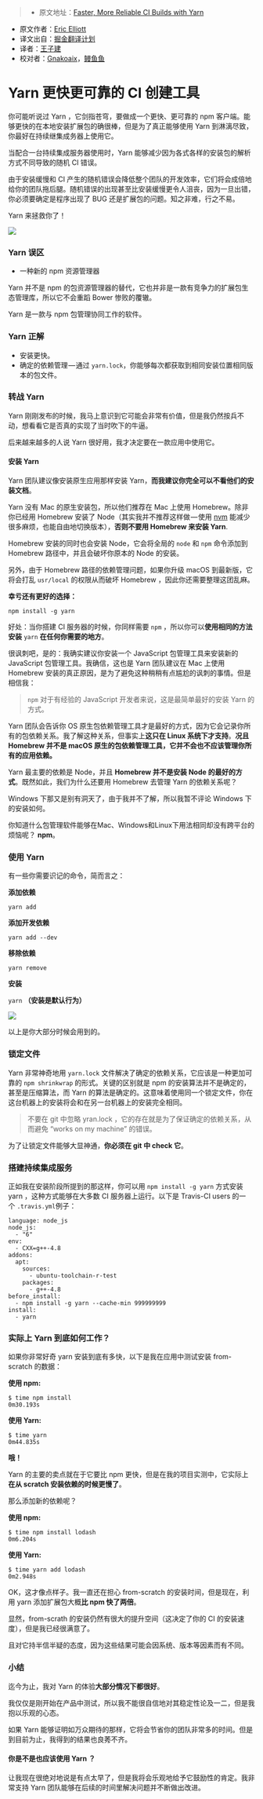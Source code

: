 > * 原文地址：[Faster, More Reliable CI Builds with Yarn](https://medium.com/javascript-scene/faster-more-reliable-ci-builds-with-yarn-7dbc0ef31580#.8jbyo2k64)
* 原文作者：[Eric Elliott](https://medium.com/@_ericelliott)
* 译文出自：[掘金翻译计划](https://github.com/xitu/gold-miner)
* 译者：[王子建](https://github.com/Romeo0906)
* 校对者：[Gnakoaix](https://github.com/xuxiaokang)，[鳗鱼鱼](https://github.com/cyseria)

# Yarn 更快更可靠的 CI 创建工具


你可能听说过 Yarn ，它剑指苍穹，要做成一个更快、更可靠的 npm 客户端。能够更快的在本地安装扩展包的确很棒，但是为了真正能够使用 Yarn 到淋漓尽致，你最好在持续继集成务器上使用它。

当配合一台持续集成服务器使用时，Yarn 能够减少因为各式各样的安装包的解析方式不同导致的随机 CI 错误。

由于安装缓慢和 CI 产生的随机错误会降低整个团队的开发效率，它们将会成倍地给你的团队拖后腿。随机错误的出现甚至比安装缓慢更令人沮丧，因为一旦出错，你必须要确定是程序出现了 BUG 还是扩展包的问题。知之非难，行之不易。

Yarn 来拯救你了！









![](https://cdn-images-1.medium.com/max/1600/1*m6zlwvyKm9BPeFQCKvGQEQ.png)





### Yarn 误区

*   一种新的 npm 资源管理器

Yarn 并不是 npm 的包资源管理器的替代，它也并非是一款有竞争力的扩展包生态管理库，所以它不会重蹈 Bower 惨败的覆辙。

Yarn 是一款与 npm 包管理协同工作的软件。

### Yarn 正解

*   安装更快。
*   确定的依赖管理 — 通过 `yarn.lock`，你能够每次都获取到相同安装位置相同版本的包文件。

### 转战 Yarn

Yarn 刚刚发布的时候，我马上意识到它可能会非常有价值，但是我仍然按兵不动，想看看它是否真的实现了当时吹下的牛逼。

后来越来越多的人说 Yarn 很好用，我才决定要在一款应用中使用它。

#### 安装 Yarn

Yarn 团队建议像安装原生应用那样安装 Yarn，**而我建议你完全可以不看他们的安装文档**。

Yarn 没有 Mac 的原生安装包，所以他们推荐在 Mac 上使用 Homebrew。除非你已经用 Homebrew 安装了 Node（其实我并不推荐这样做 — 使用 [nvm](https://github.com/creationix/nvm) 能减少很多麻烦，也能自由地切换版本），**否则不要用 Homebrew 来安装 Yarn**.

Homebrew 安装的同时也会安装 Node，它会将全局的 `node` 和 `npm` 命令添加到 Homebrew 路径中，并且会破坏你原本的 Node 的安装。

另外，由于 Homebrew 路径的依赖管理问题，如果你升级 macOS 到最新版，它将会打乱 `usr/local` 的权限从而破坏 Homebrew ，因此你还需要整理这团乱麻。

**幸亏还有更好的选择：**

    npm install -g yarn

好处：当你搭建 CI 服务器的时候，你同样需要 `npm` ，所以你可以**使用相同的方法安装** `yarn` **在任何你需要的地方**。

很讽刺吧，是的：我确实建议你安装一个 JavaScript 包管理工具来安装新的 JavaScript 包管理工具。我确信，这也是 Yarn 团队建议在 Mac 上使用 Homebrew 安装的真正原因，是为了避免这种稍稍有点尴尬的讽刺的事情。但是相信我：

> `npm` 对于有经验的 JavaScript 开发者来说，这是最简单最好的安装 Yarn 的方式。

Yarn 团队会告诉你 OS 原生包依赖管理工具才是最好的方式，因为它会记录你所有的包依赖关系。我了解这种关系，但事实上**这只在 Linux 系统下才支持**。**况且 Homebrew 并不是 macOS 原生的包依赖管理工具，它并不会也不应该管理你所有的应用依赖。**

Yarn 最主要的依赖是 Node，并且 **Homebrew 并不是安装 Node 的最好的方式**。既然如此，我们为什么还要用 Homebrew 去管理 Yarn 的依赖关系呢？

Windows 下那又是别有洞天了，由于我并不了解，所以我暂不评论 Windows 下的安装如何。

你知道什么包管理软件能够在Mac、Windows和Linux下用法相同却没有跨平台的烦恼呢？ **npm**。

### 使用 Yarn

有一些你需要识记的命令，简而言之：

**添加依赖**

`yarn add `

**添加开发依赖**

`yarn add --dev `

**移除依赖**

`yarn remove `

**安装**

`yarn` **（安装是默认行为）**









![](https://cdn-images-1.medium.com/max/1600/1*FdFjSsPAyHmg1nft-VuqSw.gif)





以上是你大部分时候会用到的。

### 锁定文件

Yarn 非常神奇地用 `yarn.lock` 文件解决了确定的依赖关系，它应该是一种更加可靠的 `npm shrinkwrap` 的形式。关键的区别就是 npm 的安装算法并不是确定的，甚至是压缩算法，而 Yarn 的算法是确定的。这意味着使用同一个锁定文件，你在这台机器上的安装将会和在另一台机器上的安装完全相同。

> 不要在 git 中忽略 yran.lock ，它的存在就是为了保证确定的依赖关系，从而避免 “works on my machine” 的错误。

为了让锁定文件能够大显神通，**你必须在 git 中 check 它**。

### 搭建持续集成服务

正如我在安装阶段所提到的那这样，你可以用 `npm install -g yarn` 方式安装 yarn ，这种方式能够在大多数 CI 服务器上运行。以下是 Travis-CI users 的一个 `.travis.yml`例子：

    language: node_js
    node_js:
      - "6"
    env:
      - CXX=g++-4.8
    addons:
      apt:
        sources:
          - ubuntu-toolchain-r-test
        packages:
          - g++-4.8
    before_install:
      - npm install -g yarn --cache-min 999999999
    install:
      - yarn



### 实际上 Yarn 到底如何工作？

如果你非常好奇 yarn 安装到底有多快，以下是我在应用中测试安装 from-scratch 的数据：

**使用 npm:**

    $ time npm install
    0m30.193s

**使用 Yarn:**

    $ time yarn
    0m44.835s

**哦！**

Yarn 的主要的卖点就在于它要比 npm 更快，但是在我的项目实测中，它实际上**在从 scratch 安装依赖的时候更慢了**。

那么添加新的依赖呢？

**使用 npm:**

    $ time npm install lodash
    0m6.204s

**使用 Yarn:**

    $ time yarn add lodash
    0m2.948s

OK，这才像点样子。我一直还在担心 from-scratch 的安装时间，但是现在，利用 yarn 添加扩展包大概**比 npm 快了两倍**。

显然，from-scrath 的安装仍然有很大的提升空间（这决定了你的 CI 的安装速度），但是我已经很满意了。

且对它持半信半疑的态度，因为这些结果可能会因系统、版本等因素而有不同。

### 小结

迄今为止，我对 Yarn 的体验**大部分情况下都很好**。

我仅仅是刚开始在产品中测试，所以我不能很自信地对其稳定性论及一二，但是我抱以乐观的心态。

如果 Yarn 能够证明如万众期待的那样，它将会节省你的团队非常多的时间。但是到目前为止，我得到的结果也良莠不齐。

#### 你是不是也应该使用 Yarn ？

让我现在很绝对地说是有点太早了，但是我将会乐观地给予它鼓励性的肯定。我非常支持 Yarn 团队能够在后续的时间里解决问题并不断做出改进。
